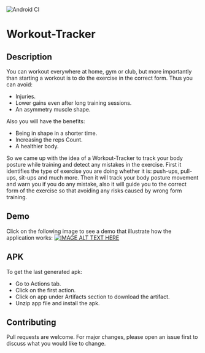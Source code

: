 ![Android CI](https://github.com/amrsamii/Workout-Tracker/workflows/Android%20CI/badge.svg)
# Workout-Tracker

## Description
You can workout everywhere at home, gym or club, but more importantly than starting a workout is to do the exercise in the correct form.
Thus you can avoid:
- Injuries.
- Lower gains even after long training sessions.
- An asymmetry muscle shape.

Also you will have the benefits:
- Being in shape in a shorter time.
- Increasing the reps Count.
- A healthier body.

So we came up with the idea of a Workout-Tracker to track your body posture while training and detect any mistakes in the exercise.
First it identifies the type of exercise you are doing whether it is: push-ups, pull-ups, sit-ups and much more.
Then it will track your body posture movement and warn you if you do any mistake, also it will guide you to the correct form of the exercise so that avoiding any risks caused by wrong form training.

## Demo
Click on the following image to see a demo that illustrate how the application works:
[![IMAGE ALT TEXT HERE](https://img.youtube.com/vi/4zcYFrh3vwU&t/0.jpg)](https://www.youtube.com/watch?v=4zcYFrh3vwU&t)

## APK
To get the last generated apk:
- Go to Actions tab.
- Click on the first action.
- Click on app under Artifacts section to download the artifact.
- Unzip app file and install the apk.

## Contributing
Pull requests are welcome. For major changes, please open an issue first to discuss what you would like to change.
